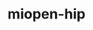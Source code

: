 ---
title: "miopen-hip"
layout: cache
categories: [package, develop]
meta: {"versions": ["6.1.2"], "compilers": ["gcc@=11.4.0"], "oss": ["ubuntu22.04"], "platforms": ["linux"], "targets": ["x86_64_v3"], "stacks": ["ml-linux-x86_64-rocm", "root"], "num_specs": 20, "num_specs_by_stack": {"ml-linux-x86_64-rocm": 20, "root": 20}}
spec_details: [{"hash": "6byaxmetfvgnsfm7skoechzcmrw4vprc", "compiler": "gcc@=11.4.0", "versions": ["6.1.2"], "os": "ubuntu22.04", "platform": "linux", "target": "x86_64_v3", "variants": ["~asan", "build_system=cmake", "build_type=Release", "generator=make", "~ipo", "patches=1b24f2f"], "stacks": ["ml-linux-x86_64-rocm", "root"], "size": "-", "tarball": "https://binaries.spack.io/develop/build_cache/linux-ubuntu22.04-x86_64_v3/gcc-11.4.0/miopen-hip-6.1.2/linux-ubuntu22.04-x86_64_v3-gcc-11.4.0-miopen-hip-6.1.2-6byaxmetfvgnsfm7skoechzcmrw4vprc.spack"}, {"hash": "22fgm6g5lpywliuy2cpmll4zfwdfjgmw", "compiler": "gcc@=11.4.0", "versions": ["6.1.2"], "os": "ubuntu22.04", "platform": "linux", "target": "x86_64_v3", "variants": ["~asan", "build_system=cmake", "build_type=Release", "generator=make", "~ipo", "patches=1b24f2f"], "stacks": ["ml-linux-x86_64-rocm", "root"], "size": "-", "tarball": "https://binaries.spack.io/develop/build_cache/linux-ubuntu22.04-x86_64_v3/gcc-11.4.0/miopen-hip-6.1.2/linux-ubuntu22.04-x86_64_v3-gcc-11.4.0-miopen-hip-6.1.2-22fgm6g5lpywliuy2cpmll4zfwdfjgmw.spack"}, {"hash": "3xdm4ulv55lor2cmibhr76fwjqoz67au", "compiler": "gcc@=11.4.0", "versions": ["6.1.2"], "os": "ubuntu22.04", "platform": "linux", "target": "x86_64_v3", "variants": ["~asan", "build_system=cmake", "build_type=Release", "generator=make", "~ipo", "patches=1b24f2f"], "stacks": ["ml-linux-x86_64-rocm", "root"], "size": "-", "tarball": "https://binaries.spack.io/develop/build_cache/linux-ubuntu22.04-x86_64_v3/gcc-11.4.0/miopen-hip-6.1.2/linux-ubuntu22.04-x86_64_v3-gcc-11.4.0-miopen-hip-6.1.2-3xdm4ulv55lor2cmibhr76fwjqoz67au.spack"}, {"hash": "45uk4jyhiejbs3o52a4lfjojbxm7s2qm", "compiler": "gcc@=11.4.0", "versions": ["6.1.2"], "os": "ubuntu22.04", "platform": "linux", "target": "x86_64_v3", "variants": ["~asan", "build_system=cmake", "build_type=Release", "generator=make", "~ipo", "patches=1b24f2f"], "stacks": ["ml-linux-x86_64-rocm", "root"], "size": "-", "tarball": "https://binaries.spack.io/develop/build_cache/linux-ubuntu22.04-x86_64_v3/gcc-11.4.0/miopen-hip-6.1.2/linux-ubuntu22.04-x86_64_v3-gcc-11.4.0-miopen-hip-6.1.2-45uk4jyhiejbs3o52a4lfjojbxm7s2qm.spack"}, {"hash": "rayxrk73n3wiibo3itq5bl5hr7clk4ys", "compiler": "gcc@=11.4.0", "versions": ["6.1.2"], "os": "ubuntu22.04", "platform": "linux", "target": "x86_64_v3", "variants": ["~asan", "build_system=cmake", "build_type=Release", "generator=make", "~ipo", "patches=1b24f2f"], "stacks": ["ml-linux-x86_64-rocm", "root"], "size": "-", "tarball": "https://binaries.spack.io/develop/build_cache/linux-ubuntu22.04-x86_64_v3/gcc-11.4.0/miopen-hip-6.1.2/linux-ubuntu22.04-x86_64_v3-gcc-11.4.0-miopen-hip-6.1.2-rayxrk73n3wiibo3itq5bl5hr7clk4ys.spack"}, {"hash": "gim7ywy3ekpgkzzam5xmyxlt2lmzqhlx", "compiler": "gcc@=11.4.0", "versions": ["6.1.2"], "os": "ubuntu22.04", "platform": "linux", "target": "x86_64_v3", "variants": ["~asan", "build_system=cmake", "build_type=Release", "generator=make", "~ipo", "patches=1b24f2f"], "stacks": ["ml-linux-x86_64-rocm", "root"], "size": "-", "tarball": "https://binaries.spack.io/develop/build_cache/linux-ubuntu22.04-x86_64_v3/gcc-11.4.0/miopen-hip-6.1.2/linux-ubuntu22.04-x86_64_v3-gcc-11.4.0-miopen-hip-6.1.2-gim7ywy3ekpgkzzam5xmyxlt2lmzqhlx.spack"}, {"hash": "zdnp7uirce6ukuuhskmngnsujft4szye", "compiler": "gcc@=11.4.0", "versions": ["6.1.2"], "os": "ubuntu22.04", "platform": "linux", "target": "x86_64_v3", "variants": ["~asan", "build_system=cmake", "build_type=Release", "generator=make", "~ipo", "patches=1b24f2f"], "stacks": ["ml-linux-x86_64-rocm", "root"], "size": "-", "tarball": "https://binaries.spack.io/develop/build_cache/linux-ubuntu22.04-x86_64_v3/gcc-11.4.0/miopen-hip-6.1.2/linux-ubuntu22.04-x86_64_v3-gcc-11.4.0-miopen-hip-6.1.2-zdnp7uirce6ukuuhskmngnsujft4szye.spack"}, {"hash": "bqrva57bz7y5skfiqn54lxziwla4dnyt", "compiler": "gcc@=11.4.0", "versions": ["6.1.2"], "os": "ubuntu22.04", "platform": "linux", "target": "x86_64_v3", "variants": ["~asan", "build_system=cmake", "build_type=Release", "generator=make", "~ipo", "patches=1b24f2f"], "stacks": ["ml-linux-x86_64-rocm", "root"], "size": "-", "tarball": "https://binaries.spack.io/develop/build_cache/linux-ubuntu22.04-x86_64_v3/gcc-11.4.0/miopen-hip-6.1.2/linux-ubuntu22.04-x86_64_v3-gcc-11.4.0-miopen-hip-6.1.2-bqrva57bz7y5skfiqn54lxziwla4dnyt.spack"}, {"hash": "jt2vkma6yoybootb3tjtkealbltvtkgr", "compiler": "gcc@=11.4.0", "versions": ["6.1.2"], "os": "ubuntu22.04", "platform": "linux", "target": "x86_64_v3", "variants": ["~asan", "build_system=cmake", "build_type=Release", "generator=make", "~ipo", "patches=1b24f2f"], "stacks": ["ml-linux-x86_64-rocm", "root"], "size": "-", "tarball": "https://binaries.spack.io/develop/build_cache/linux-ubuntu22.04-x86_64_v3/gcc-11.4.0/miopen-hip-6.1.2/linux-ubuntu22.04-x86_64_v3-gcc-11.4.0-miopen-hip-6.1.2-jt2vkma6yoybootb3tjtkealbltvtkgr.spack"}, {"hash": "icr42pwkps7muji7mk3ov27svprvuqpd", "compiler": "gcc@=11.4.0", "versions": ["6.1.2"], "os": "ubuntu22.04", "platform": "linux", "target": "x86_64_v3", "variants": ["~asan", "build_system=cmake", "build_type=Release", "generator=make", "~ipo", "patches=1b24f2f"], "stacks": ["ml-linux-x86_64-rocm", "root"], "size": "-", "tarball": "https://binaries.spack.io/develop/build_cache/linux-ubuntu22.04-x86_64_v3/gcc-11.4.0/miopen-hip-6.1.2/linux-ubuntu22.04-x86_64_v3-gcc-11.4.0-miopen-hip-6.1.2-icr42pwkps7muji7mk3ov27svprvuqpd.spack"}, {"hash": "lmocmttmn3elw2awdxmww6hneh2myoji", "compiler": "gcc@=11.4.0", "versions": ["6.1.2"], "os": "ubuntu22.04", "platform": "linux", "target": "x86_64_v3", "variants": ["~asan", "build_system=cmake", "build_type=Release", "generator=make", "~ipo", "patches=1b24f2f"], "stacks": ["ml-linux-x86_64-rocm", "root"], "size": "-", "tarball": "https://binaries.spack.io/develop/build_cache/linux-ubuntu22.04-x86_64_v3/gcc-11.4.0/miopen-hip-6.1.2/linux-ubuntu22.04-x86_64_v3-gcc-11.4.0-miopen-hip-6.1.2-lmocmttmn3elw2awdxmww6hneh2myoji.spack"}, {"hash": "liirpklf7w2c23whjvmwjse5oruor5i7", "compiler": "gcc@=11.4.0", "versions": ["6.1.2"], "os": "ubuntu22.04", "platform": "linux", "target": "x86_64_v3", "variants": ["~asan", "build_system=cmake", "build_type=Release", "generator=make", "~ipo", "patches=1b24f2f"], "stacks": ["ml-linux-x86_64-rocm", "root"], "size": "-", "tarball": "https://binaries.spack.io/develop/build_cache/linux-ubuntu22.04-x86_64_v3/gcc-11.4.0/miopen-hip-6.1.2/linux-ubuntu22.04-x86_64_v3-gcc-11.4.0-miopen-hip-6.1.2-liirpklf7w2c23whjvmwjse5oruor5i7.spack"}, {"hash": "pygmdxqwrg36ab44jdhlr53ujcuwh5fz", "compiler": "gcc@=11.4.0", "versions": ["6.1.2"], "os": "ubuntu22.04", "platform": "linux", "target": "x86_64_v3", "variants": ["~asan", "build_system=cmake", "build_type=Release", "generator=make", "~ipo", "patches=1b24f2f"], "stacks": ["ml-linux-x86_64-rocm", "root"], "size": "-", "tarball": "https://binaries.spack.io/develop/build_cache/linux-ubuntu22.04-x86_64_v3/gcc-11.4.0/miopen-hip-6.1.2/linux-ubuntu22.04-x86_64_v3-gcc-11.4.0-miopen-hip-6.1.2-pygmdxqwrg36ab44jdhlr53ujcuwh5fz.spack"}, {"hash": "vfd32qq3e6rh3js2vw6dk2suohjn2tcd", "compiler": "gcc@=11.4.0", "versions": ["6.1.2"], "os": "ubuntu22.04", "platform": "linux", "target": "x86_64_v3", "variants": ["~asan", "build_system=cmake", "build_type=Release", "generator=make", "~ipo", "patches=1b24f2f"], "stacks": ["ml-linux-x86_64-rocm", "root"], "size": "-", "tarball": "https://binaries.spack.io/develop/build_cache/linux-ubuntu22.04-x86_64_v3/gcc-11.4.0/miopen-hip-6.1.2/linux-ubuntu22.04-x86_64_v3-gcc-11.4.0-miopen-hip-6.1.2-vfd32qq3e6rh3js2vw6dk2suohjn2tcd.spack"}, {"hash": "7ayepjn32hm5ckzri4an66i3t4imqdto", "compiler": "gcc@=11.4.0", "versions": ["6.1.2"], "os": "ubuntu22.04", "platform": "linux", "target": "x86_64_v3", "variants": ["~asan", "build_system=cmake", "build_type=Release", "generator=make", "~ipo", "patches=1b24f2f"], "stacks": ["ml-linux-x86_64-rocm", "root"], "size": "-", "tarball": "https://binaries.spack.io/develop/build_cache/linux-ubuntu22.04-x86_64_v3/gcc-11.4.0/miopen-hip-6.1.2/linux-ubuntu22.04-x86_64_v3-gcc-11.4.0-miopen-hip-6.1.2-7ayepjn32hm5ckzri4an66i3t4imqdto.spack"}, {"hash": "qoej7kkk5w6n6rsmq4hingcjn6qkes4v", "compiler": "gcc@=11.4.0", "versions": ["6.1.2"], "os": "ubuntu22.04", "platform": "linux", "target": "x86_64_v3", "variants": ["~asan", "build_system=cmake", "build_type=Release", "generator=make", "~ipo", "patches=1b24f2f"], "stacks": ["ml-linux-x86_64-rocm", "root"], "size": "-", "tarball": "https://binaries.spack.io/develop/build_cache/linux-ubuntu22.04-x86_64_v3/gcc-11.4.0/miopen-hip-6.1.2/linux-ubuntu22.04-x86_64_v3-gcc-11.4.0-miopen-hip-6.1.2-qoej7kkk5w6n6rsmq4hingcjn6qkes4v.spack"}, {"hash": "vykdwje7htyoahetvhjotcn2z4pw43sk", "compiler": "gcc@=11.4.0", "versions": ["6.1.2"], "os": "ubuntu22.04", "platform": "linux", "target": "x86_64_v3", "variants": ["~asan", "build_system=cmake", "build_type=Release", "generator=make", "~ipo", "patches=1b24f2f"], "stacks": ["ml-linux-x86_64-rocm", "root"], "size": "-", "tarball": "https://binaries.spack.io/develop/build_cache/linux-ubuntu22.04-x86_64_v3/gcc-11.4.0/miopen-hip-6.1.2/linux-ubuntu22.04-x86_64_v3-gcc-11.4.0-miopen-hip-6.1.2-vykdwje7htyoahetvhjotcn2z4pw43sk.spack"}, {"hash": "yqz3kapidwg6gkq4t6p75aqukdxt5m7z", "compiler": "gcc@=11.4.0", "versions": ["6.1.2"], "os": "ubuntu22.04", "platform": "linux", "target": "x86_64_v3", "variants": ["~asan", "build_system=cmake", "build_type=Release", "generator=make", "~ipo", "patches=1b24f2f"], "stacks": ["ml-linux-x86_64-rocm", "root"], "size": "-", "tarball": "https://binaries.spack.io/develop/build_cache/linux-ubuntu22.04-x86_64_v3/gcc-11.4.0/miopen-hip-6.1.2/linux-ubuntu22.04-x86_64_v3-gcc-11.4.0-miopen-hip-6.1.2-yqz3kapidwg6gkq4t6p75aqukdxt5m7z.spack"}, {"hash": "lkgrrvnybx7irugpmvse6ct5hss5aiw5", "compiler": "gcc@=11.4.0", "versions": ["6.1.2"], "os": "ubuntu22.04", "platform": "linux", "target": "x86_64_v3", "variants": ["~asan", "build_system=cmake", "build_type=Release", "generator=make", "~ipo", "patches=1b24f2f"], "stacks": ["ml-linux-x86_64-rocm", "root"], "size": "-", "tarball": "https://binaries.spack.io/develop/build_cache/linux-ubuntu22.04-x86_64_v3/gcc-11.4.0/miopen-hip-6.1.2/linux-ubuntu22.04-x86_64_v3-gcc-11.4.0-miopen-hip-6.1.2-lkgrrvnybx7irugpmvse6ct5hss5aiw5.spack"}, {"hash": "rbaeahcc54cdm6npgcmtd2lq4likrqbu", "compiler": "gcc@=11.4.0", "versions": ["6.1.2"], "os": "ubuntu22.04", "platform": "linux", "target": "x86_64_v3", "variants": ["~asan", "build_system=cmake", "build_type=Release", "generator=make", "~ipo", "patches=1b24f2f"], "stacks": ["ml-linux-x86_64-rocm", "root"], "size": "-", "tarball": "https://binaries.spack.io/develop/build_cache/linux-ubuntu22.04-x86_64_v3/gcc-11.4.0/miopen-hip-6.1.2/linux-ubuntu22.04-x86_64_v3-gcc-11.4.0-miopen-hip-6.1.2-rbaeahcc54cdm6npgcmtd2lq4likrqbu.spack"}]
---